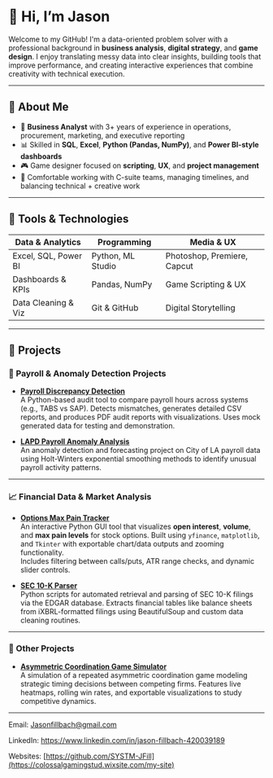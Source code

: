 # 👋 Hi, I’m Jason

Welcome to my GitHub! I'm a data-oriented problem solver with a professional background in **business analysis**, **digital strategy**, and **game design**. I enjoy translating messy data into clear insights, building tools that improve performance, and creating interactive experiences that combine creativity with technical execution.

---

## 💼 About Me

- 🧠 **Business Analyst** with 3+ years of experience in operations, procurement, marketing, and executive reporting  
- 📊 Skilled in **SQL**, **Excel**, **Python (Pandas, NumPy)**, and **Power BI-style dashboards**  
- 🎮 Game designer focused on **scripting**, **UX**, and **project management**  
- 🧰 Comfortable working with C-suite teams, managing timelines, and balancing technical + creative work  

---

## 🔧 Tools & Technologies

| Data & Analytics     | Programming        | Media & UX                  |
|----------------------|--------------------|------------------------------|
| Excel, SQL, Power BI | Python, ML Studio  | Photoshop, Premiere, Capcut |
| Dashboards & KPIs    | Pandas, NumPy      | Game Scripting & UX         |
| Data Cleaning & Viz  | Git & GitHub       | Digital Storytelling        |

---

## 📁 Projects

### 💼 Payroll & Anomaly Detection Projects

- **[Payroll Discrepancy Detection](https://github.com/SYSTM-JFill/PayrollDiscrepancyDetection)**  
  A Python-based audit tool to compare payroll hours across systems (e.g., TABS vs SAP). Detects mismatches, generates detailed CSV reports, and produces PDF audit reports with visualizations. Uses mock generated data for testing and demonstration.

- **[LAPD Payroll Anomaly Analysis](https://github.com/SYSTM-JFill/la-city-payroll-analysis)**  
  An anomaly detection and forecasting project on City of LA payroll data using Holt-Winters exponential smoothing methods to identify unusual payroll activity patterns.

---

### 📈 Financial Data & Market Analysis

- **[Options Max Pain Tracker](https://github.com/SYSTM-JFill/OptionsOpenInterest)**  
  An interactive Python GUI tool that visualizes **open interest**, **volume**, and **max pain levels** for stock options. Built using `yfinance`, `matplotlib`, and `Tkinter` with exportable chart/data outputs and zooming functionality.  
  Includes filtering between calls/puts, ATR range checks, and dynamic slider controls.

- **[SEC 10-K Parser](https://github.com/SYSTM-JFill/EDGAR)**  
  Python scripts for automated retrieval and parsing of SEC 10-K filings via the EDGAR database. Extracts financial tables like balance sheets from iXBRL-formatted filings using BeautifulSoup and custom data cleaning routines.

---

### 🎲 Other Projects

- **[Asymmetric Coordination Game Simulator](https://github.com/SYSTM-JFill/coordination-game-simulator)**  
  A simulation of a repeated asymmetric coordination game modeling strategic timing decisions between competing firms. Features live heatmaps, rolling win rates, and exportable visualizations to study competitive dynamics.

---

Email: Jasonfillbach@gmail.com  

LinkedIn: https://www.linkedin.com/in/jason-fillbach-420039189  

Websites: [https://github.com/SYSTM-JFill](https://colossalgamingstud.wixsite.com/my-site)  

